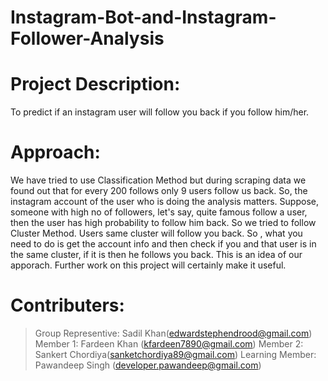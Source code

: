 # Instagram-Bot-and-Instagram-Follower-Analysis

# Project Description: 
  To predict if an instagram user will follow you back if you follow him/her.

# Approach:
We have tried to use Classification Method but during scraping data we found out that for every 200 follows only 9 users follow us back. So, the instagram account of the user who is doing the analysis matters. Suppose, someone with high no of followers, let's say, quite famous follow a user, then the user has high probability to follow him back. So we tried to follow Cluster Method. Users same cluster will follow you back. So , what you need to do is get the account info and then check if you and that user is in the same cluster, if it is then he follows you back. This is an idea of our apporach. Further work on this project will certainly make it useful.

# Contributers:
> Group Representive: Sadil Khan(edwardstephendrood@gmail.com)
> Member 1: Fardeen Khan (kfardeen7890@gmail.com)
> Member 2: Sankert Chordiya(sanketchordiya89@gmail.com)
> Learning Member: Pawandeep Singh (developer.pawandeep@gmail.com)
